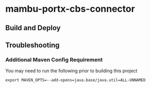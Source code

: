 # mambu-portx-cbs-connector

## Build and Deploy

## Troubleshooting

### Additional Maven Config Requirement

You may need to run the following prior to building this project

`export MAVEN_OPTS=--add-opens=java.base/java.util=ALL-UNNAMED`


